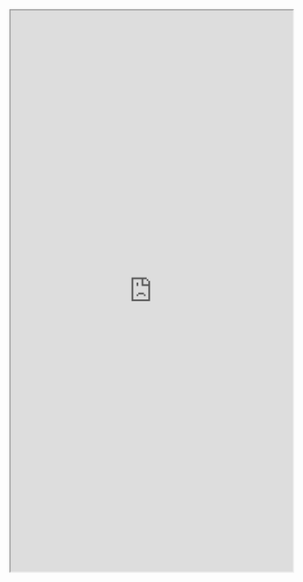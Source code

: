 <iframe 
src="https://coda.io/embed/jD38E5fJk_/#Full-Active-Inference-Ontology_tuuOJ_Ew/r463&view=full&viewMode=embedplay&hideSections=true" 
width=900 
height=1000 
style="max-width: 100%;" 
allow="fullscreen">
</iframe>